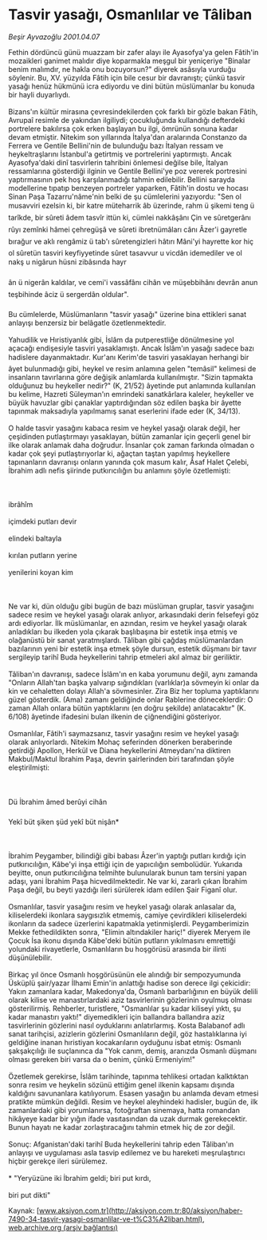 # Tasvir yasağı, Osmanlılar ve Tâliban

*Beşir Ayvazoğlu 2001.04.07*

<font class="agenda2NewsSpot">
 Fethin dördüncü günü muazzam bir zafer alayı ile Ayasofya'ya gelen Fâtih'in mozaikleri ganimet malıdır diye koparmakla meşgul bir yeniçeriye "Binalar benim malımdır, ne hakla onu bozuyorsun?" diyerek asâsıyla vurduğu söylenir.
</font>
<font class="newsDetail">
 Bu, XV. yüzyılda Fâtih için bile cesur bir davranıştı; çünkü tasvir yasağı henüz hükmünü icra ediyordu ve dini bütün müslümanlar bu konuda bir hayli duyarlıydı.
 <br/>
 <br/>
 Bizans'ın kültür mirasına çevresindekilerden çok farklı bir gözle bakan Fâtih, Avrupaî resimle de yakından ilgiliydi; çocukluğunda kullandığı defterdeki portrelere bakılırsa çok erken başlayan bu ilgi, ömrünün sonuna kadar devam etmiştir. Nitekim son yıllarında İtalya'dan aralarında Constanzo da Ferrera ve Gentile Bellini'nin de bulunduğu bazı İtalyan ressam ve heykeltraşlarını İstanbul'a getirtmiş ve portrelerini yaptırmıştı. Ancak Ayasofya'daki dinî tasvirlerin tahribini önlemesi değilse bile, İtalyan ressamlarına gösterdiği ilginin ve Gentile Bellini'ye poz vererek portresini yaptırmasının pek hoş karşılanmadığı tahmin edilebilir. Bellini sarayda modellerine tıpatıp benzeyen portreler yaparken, Fâtih'in dostu ve hocası Sinan Paşa Tazarru'nâme'nin belki de şu cümlelerini yazıyordu: "Sen ol musavviri ezelsin ki, bir katre müteharrik âb üzerinde, rahm ü şikemi teng ü tarîkde, bir sûreti âdem tasvîr ittün ki, cümlei nakkâşânı Çin ve sûretgerânı rûyı zemînki hâmei çehregüşâ ve sûreti ibretnümâları cânı Âzer'i gayretle bırağur ve aklı rengâmiz ü tab'ı sûretengizleri hâtırı Mâni'yi hayrette kor hiç ol sûretün tasviri keyfiyyetinde sûret tasavvur u vicdân idemediler ve ol nakş u nigârun hüsni zibâsında hayr
 <br/>
 <br/>
 ân ü nigerân kaldılar, ve cemi'i vassâfânı cihân ve müşebbihânı devrân anun teşbihinde âciz ü sergerdân oldular".
 <br/>
 <br/>
 Bu cümlelerde, Müslümanların "tasvir yasağı" üzerine bina ettikleri sanat anlayışı benzersiz bir belâgatle özetlenmektedir.
 <br/>
 <br/>
 Yahudilik ve Hıristiyanlık gibi, İslâm da putperestliğe dönülmesine yol açacağı endişesiyle tasviri yasaklamıştı. Ancak İslâm'ın yasağı sadece bazı hadislere dayanmaktadır. Kur'anı Kerim'de tasviri yasaklayan herhangi bir âyet bulunmadığı gibi, heykel ve resim anlamına gelen "temâsil" kelimesi de insanların tavırlarına göre değişik anlamlarda kullanılmıştır. "Sizin tapmakta olduğunuz bu heykeller nedir?" (K, 21/52) âyetinde put anlamında kullanılan bu kelime, Hazreti Süleyman'ın emrindeki sanatkârlara kaleler, heykeller ve büyük havuzlar gibi çanaklar yaptırdığından söz edilen başka bir âyette tapınmak maksadıyla yapılmamış sanat eserlerini ifade eder (K, 34/13).
 <br/>
 <br/>
 O halde tasvir yasağını kabaca resim ve heykel yasağı olarak değil, her çeşidinden putlaştırmayı yasaklayan, bütün zamanlar için geçerli genel bir ilke olarak anlamak daha doğrudur. İnsanlar çok zaman farkında olmadan o kadar çok şeyi putlaştırıyorlar ki, ağaçtan taştan yapılmış heykellere tapınanların davranışı onların yanında çok masum kalır, Âsaf Halet Çelebi, İbrahim adlı nefis şiirinde putkırıcılığın bu anlamını şöyle özetlemişti:
 <br/>
 <br/>
 <br/>
 <br/>
 ibrâhîm
 <br/>
 <br/>
 içimdeki putları devir
 <br/>
 <br/>
 elindeki baltayla
 <br/>
 <br/>
 kırılan putların yerine
 <br/>
 <br/>
 yenilerini koyan kim
 <br/>
 <br/>
 <br/>
 <br/>
 Ne var ki, dün olduğu gibi bugün de bazı müslüman gruplar, tasvir yasağını sadece resim ve heykel yasağı olarak anlıyor, arkasındaki derin felsefeyi göz ardı ediyorlar. İlk müslümanlar, en azından, resim ve heykel yasağı olarak anladıkları bu ilkeden yola çıkarak başlıbaşına bir estetik inşa etmiş ve olağanüstü bir sanat yaratmışlardı. Tâliban gibi çağdaş müslümanlardan bazılarının yeni bir estetik inşa etmek şöyle dursun, estetik düşmanı bir tavır sergileyip tarihî Buda heykellerini tahrip etmeleri akıl almaz bir geriliktir.
 <br/>
 <br/>
 Tâliban'ın davranışı, sadece İslâm'ın en kaba yorumunu değil, aynı zamanda "Onların Allah'tan başka yalvarıp sığındıkları (varlıklar)a sövmeyin ki onlar da kin ve cehaletten dolayı Allah'a sövmesinler. Zira Biz her topluma yaptıklarını güzel gösterdik. (Ama) zamanı geldiğinde onlar Rablerine döneceklerdir: O zaman Allah onlara bütün yaptıklarını (en doğru şekilde) anlatacaktır" (K. 6/108) âyetinde ifadesini bulan ilkenin de çiğnendiğini gösteriyor.
 <br/>
 <br/>
 Osmanlılar, Fâtih'i saymazsanız, tasvir yasağını resim ve heykel yasağı olarak anlıyorlardı. Nitekim Mohaç seferinden dönerken beraberinde getirdiği Apollon, Herkül ve Diana heykellerini Atmeydanı'na diktiren Makbul/Maktul İbrahim Paşa, devrin şairlerinden biri tarafından şöyle eleştirilmişti:
 <br/>
 <br/>
 <br/>
 <br/>
 Dü İbrahim âmed berûyi cihân
 <br/>
 <br/>
 Yekî büt şiken şüd yekî büt nişân*
 <br/>
 <br/>
 <br/>
 <br/>
 İbrahim Peygamber, bilindiği gibi babası Âzer'in yaptığı putları kırdığı için putkırıcılığın, Kâbe'yi inşa ettiği için de yapıcılığın sembolüdür. Yukarıda beyitte, onun putkırıcılığına telmihte bulunularak bunun tam tersini yapan adaşı, yani İbrahim Paşa hicvedilmektedir. Ne var ki, zararlı çıkan İbrahim Paşa değil, bu beyti yazdığı ileri sürülerek idam edilen Şair Figanî olur.
 <br/>
 <br/>
 Osmanlılar, tasvir yasağını resim ve heykel yasağı olarak anlasalar da, kiliselerdeki ikonlara saygısızlık etmemiş, camiye çevirdikleri kiliselerdeki ikonların da sadece üzerlerini kapatmakla yetinmişlerdi. Peygamberimizin Mekke fethedildikten sonra, "Elimin altındakiler hariç!" diyerek Meryem ile Çocuk İsa ikonu dışında Kâbe'deki bütün putların yıkılmasını emrettiği yolundaki rivayetlerle, Osmanlıların bu hoşgörüsü arasında bir ilinti düşünülebilir.
 <br/>
 <br/>
 Birkaç yıl önce Osmanlı hoşgörüsünün ele alındığı bir sempozyumunda Üsküplü şair/yazar İlhami Emin'in anlattığı hadise son derece ilgi çekicidir: Yakın zamanlara kadar, Makedonya'da, Osmanlı barbarlığının en büyük delili olarak kilise ve manastırlardaki aziz tasvirlerinin gözlerinin oyulmuş olması gösterilirmiş. Rehberler, turistlere, "Osmanlılar şu kadar kiliseyi yıktı, şu kadar manastırı yaktı!" diyemedikleri için ballandıra ballandıra aziz tasvirlerinin gözlerini nasıl oyduklarını anlatırlarmış. Kosta Balabanof adlı sanat tarihçisi, azizlerin gözlerini Osmanlıların değil, göz hastalıklarına iyi geldiğine inanan hıristiyan kocakarıların oyduğunu isbat etmiş: Osmanlı şakşakçılığı ile suçlanınca da "Yok canım, demiş, aranızda Osmanlı düşmanı olması gereken biri varsa da o benim, çünkü Ermeniyim!"
 <br/>
 <br/>
 Özetlemek gerekirse, İslâm tarihinde, tapınma tehlikesi ortadan kalktıktan sonra resim ve heykelin sözünü ettiğim genel ilkenin kapsamı dışında kaldığını savunanlara katılıyorum. Esasen yasağın bu anlamda devam etmesi pratikte mümkün değildi. Resim ve heykel aleyhindeki hadisler, bugün de, ilk zamanlardaki gibi yorumlanırsa, fotoğraftan sinemaya, hatta romandan hikâyeye kadar bir yığın ifade vasıtasından da uzak durmak gerekecektir. Bunun hayatı ne kadar zorlaştıracağını tahmin etmek hiç de zor değil.
 <br/>
 <br/>
 Sonuç: Afganistan'daki tarihî Buda heykellerini tahrip eden Tâliban'ın anlayışı ve uygulaması asla tasvip edilemez ve bu hareketi meşrulaştırıcı hiçbir gerekçe ileri sürülemez.
 <br/>
 <br/>
 *   "Yeryüzüne iki İbrahim geldi; biri put kırdı,
 <br/>
 <br/>
 biri put dikti"
 <br/>
</font>

Kaynak: [www.aksiyon.com.tr](http://aksiyon.com.tr:80/aksiyon/haber-7490-34-tasvir-yasagi-osmanlilar-ve-t%C3%A2liban.html), [web.archive.org (arşiv bağlantısı)](http://web.archive.org/web/20110109101510/http://aksiyon.com.tr:80/aksiyon/haber-7490-34-tasvir-yasagi-osmanlilar-ve-t%C3%A2liban.html)
